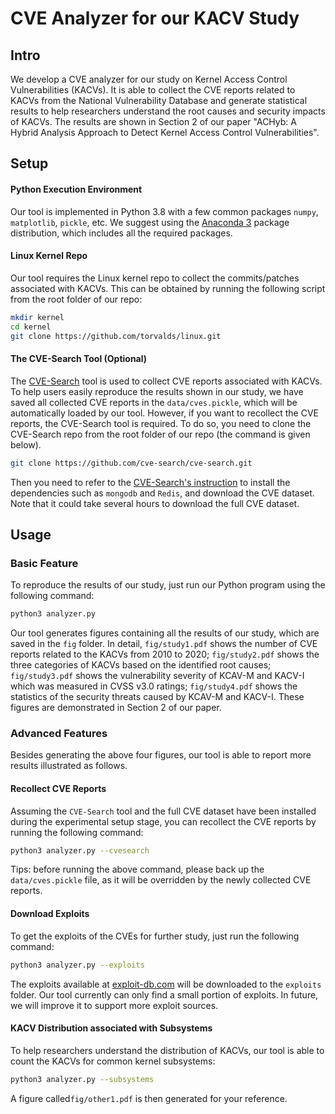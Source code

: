 # CVE Analyzer for our KACV Study

## Intro

We develop a CVE analyzer for our study on Kernel Access Control Vulnerabilities (KACVs). It is able to collect the CVE reports related to KACVs from the National Vulnerability Database and generate statistical results to help researchers understand the root causes and security impacts of KACVs. The results are shown in Section 2 of our paper "ACHyb: A Hybrid Analysis Approach to Detect Kernel Access Control Vulnerabilities". 

## Setup

#### Python Execution Environment

Our tool is implemented in Python 3.8 with a few common packages `numpy`, `matplotlib`, `pickle`, etc. We suggest using the [Anaconda 3](https://www.anaconda.com/products/individual) package distribution, which includes all the required packages.

#### Linux Kernel Repo

Our tool requires the Linux kernel repo to collect the commits/patches associated with KACVs. This can be obtained by running the following script from the root folder of our repo:

```bash
mkdir kernel
cd kernel
git clone https://github.com/torvalds/linux.git
```

#### The CVE-Search Tool (Optional)

The [CVE-Search](https://github.com/cve-search/cve-search) tool is used to collect CVE reports associated with KACVs. To help users easily reproduce the results shown in our study, we have saved all collected CVE reports in the `data/cves.pickle`, which will be automatically loaded by our tool.  However, if you want to recollect the CVE reports, the CVE-Search tool is required. To do so, you need to clone the CVE-Search repo from the root folder of our repo (the command is given below).

```bash
git clone https://github.com/cve-search/cve-search.git
```

Then you need to refer to the [CVE-Search's instruction](https://cve-search.github.io/cve-search/) to install the dependencies such as `mongodb` and `Redis`, and download the CVE dataset. Note that it could take several hours to download the full CVE dataset.

## Usage

### Basic Feature

To reproduce the results of our study, just run our Python program using the following command:

```bash
python3 analyzer.py
```

Our tool generates figures containing all the results of our study, which are saved in the `fig` folder. In detail, `fig/study1.pdf` shows the number of CVE reports related to the KACVs from 2010 to 2020; `fig/study2.pdf` shows the three categories of KACVs based on the identified root causes; `fig/study3.pdf` shows the vulnerability severity of KCAV-M and KACV-I which was measured in CVSS v3.0 ratings; `fig/study4.pdf` shows the statistics of the security threats caused by KCAV-M and KACV-I. These figures are demonstrated in Section 2 of our paper.

### Advanced Features

Besides generating the above four figures, our tool is able to report more results illustrated as follows.

#### Recollect CVE Reports

Assuming the `CVE-Search` tool and the full CVE dataset have been installed during the experimental setup stage, you can recollect the CVE reports by running the following command:

```bash
python3 analyzer.py --cvesearch
```

Tips: before running the above command, please back up the `data/cves.pickle` file, as it will be overridden by the newly collected CVE reports.

#### Download Exploits

To get the exploits of the CVEs for further study, just run the following command:

```bash
python3 analyzer.py --exploits
```

The exploits available at [exploit-db.com](https://www.exploit-db.com) will be downloaded to the `exploits` folder. Our tool currently can only find a small portion of exploits. In future, we will improve it to support more exploit sources.

#### KACV Distribution associated with Subsystems

To help researchers understand the distribution of KACVs,  our tool is able to count the KACVs for common kernel subsystems:

```bash
python3 analyzer.py --subsystems
```

A figure called`fig/other1.pdf` is then generated for your reference.








